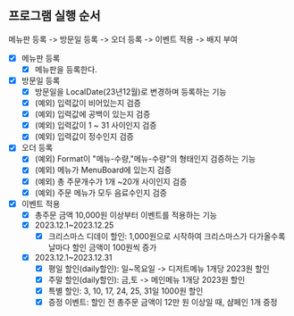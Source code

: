 ## 프로그램 실행 순서
메뉴판 등록 -> 방문일 등록 -> 오더 등록 -> 이벤트 적용 -> 배지 부여

-[x] 메뉴판 등록
    -[x] 메뉴판을 등록한다.

-[x] 방문일 등록
  -[x] 방문일을 LocalDate(23년12월)로 변경하며 등록하는 기능
  -[x] (예외) 입력값이 비어있는지 검증 
  -[x] (예외) 입력값에 공백이 있는지 검증 
  -[x] (예외) 입력값이 1 ~ 31 사이인지 검증 
  -[x] (예외) 입력값이 정수인지 검증 

-[x] 오더 등록
  -[x] (예외) Format이 "메뉴-수량,"메뉴-수량"의 형태인지 검증하는 기능
  -[x] (예외) 메뉴가 MenuBoard에 있는지 검증 
  -[x] (예외) 총 주문개수가 1개 ~20개 사이인지 검증 
  -[x] (예외) 주문 메뉴가 모두 음료수인지 검증 

-[x] 이벤트 적용
  -[x] 총주문 금액 10,000원 이상부터 이벤트를 적용하는 기능
  -[x] 2023.12.1~2023.12.25
    -[x] 크리스마스 디데이 할인: 1,000원으로 시작하여 크리스마스가 다가올수록 날마다 할인 금액이 100원씩 증가
  -[x] 2023.12.1~2023.12.31
    -[x] 평일 할인(daily할인): 일~목요일 -> 디저트메뉴 1개당 2023원 할인
    -[x] 주말 할인(daily할인): 금,토 -> 메인메뉴 1개당 2023원 할인
    -[x] 특별 할인: 3, 10, 17, 24, 25, 31일 1000원 할인
    -[x] 증정 이벤트: 할인 전 총주문 금액이 12만 원 이상일 때, 샴페인 1개 증정
